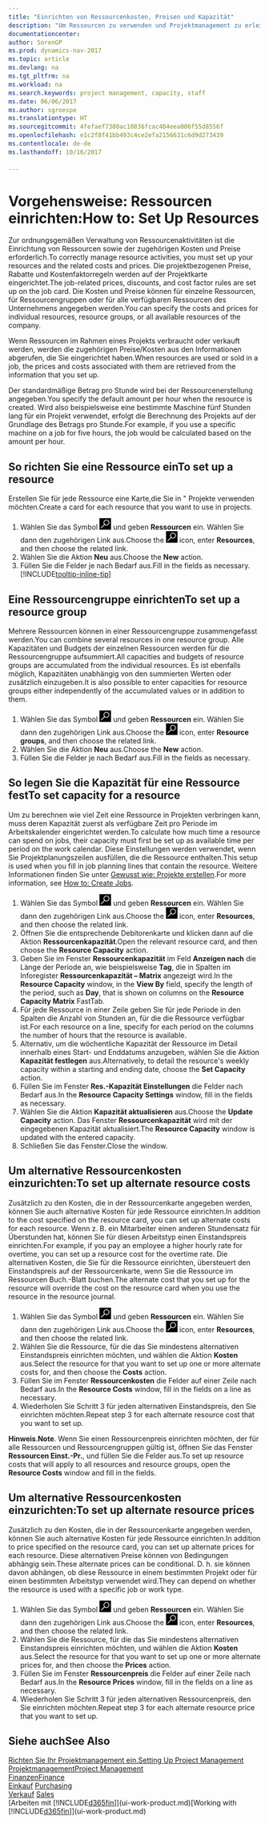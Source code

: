 ```yaml
---
title: "Einrichten von Ressourcenkosten, Preisen und Kapazität"
description: "Um Ressourcen zu verwenden und Projektmanagement zu erleichtern, können Sie Kosten und Preisen für einzelne Ressourcen oder Ressourcengruppen angeben und die die Ressourcenkapazität festlegen."
documentationcenter: 
author: SorenGP
ms.prod: dynamics-nav-2017
ms.topic: article
ms.devlang: na
ms.tgt_pltfrm: na
ms.workload: na
ms.search.keywords: project management, capacity, staff
ms.date: 06/06/2017
ms.author: sgroespe
ms.translationtype: HT
ms.sourcegitcommit: 4fefaef7380ac10836fcac404eea006f55d8556f
ms.openlocfilehash: e1c2f8f41bb493c4ce2efa2156631c6d9d273439
ms.contentlocale: de-de
ms.lasthandoff: 10/16/2017

---
```

# <a name="how-to-set-up-resources"></a><span data-ttu-id="090ae-103">Vorgehensweise: Ressourcen einrichten:</span><span class="sxs-lookup"><span data-stu-id="090ae-103">How to: Set Up Resources</span></span>
<span data-ttu-id="090ae-104">Zur ordnungsgemäßen Verwaltung von Ressourcenaktivitäten ist die Einrichtung von Ressourcen sowie der zugehörigen Kosten und Preise erforderlich.</span><span class="sxs-lookup"><span data-stu-id="090ae-104">To correctly manage resource activities, you must set up your resources and the related costs and prices.</span></span> <span data-ttu-id="090ae-105">Die projektbezogenen Preise, Rabatte und Kostenfaktorregeln werden auf der Projektkarte eingerichtet.</span><span class="sxs-lookup"><span data-stu-id="090ae-105">The job-related prices, discounts, and cost factor rules are set up on the job card.</span></span> <span data-ttu-id="090ae-106">Die Kosten und Preise können für einzelne Ressourcen, für Ressourcengruppen oder für alle verfügbaren Ressourcen des Unternehmens angegeben werden.</span><span class="sxs-lookup"><span data-stu-id="090ae-106">You can specify the costs and prices for individual resources, resource groups, or all available resources of the company.</span></span>

<span data-ttu-id="090ae-107">Wenn Ressourcen im Rahmen eines Projekts verbraucht oder verkauft werden, werden die zugehörigen Preise/Kosten aus den Informationen abgerufen, die Sie eingerichtet haben.</span><span class="sxs-lookup"><span data-stu-id="090ae-107">When resources are used or sold in a job, the prices and costs associated with them are retrieved from the information that you set up.</span></span>

<span data-ttu-id="090ae-108">Der standardmäßige Betrag pro Stunde wird bei der Ressourcenerstellung angegeben.</span><span class="sxs-lookup"><span data-stu-id="090ae-108">You specify the default amount per hour when the resource is created.</span></span> <span data-ttu-id="090ae-109">Wird also beispielsweise eine bestimmte Maschine fünf Stunden lang für ein Projekt verwendet, erfolgt die Berechnung des Projekts auf der Grundlage des Betrags pro Stunde.</span><span class="sxs-lookup"><span data-stu-id="090ae-109">For example, if you use a specific machine on a job for five hours, the job would be calculated based on the amount per hour.</span></span>

## <a name="to-set-up-a-resource"></a><span data-ttu-id="090ae-110">So richten Sie eine Ressource ein</span><span class="sxs-lookup"><span data-stu-id="090ae-110">To set up a resource</span></span>
<span data-ttu-id="090ae-111">Erstellen Sie für jede Ressource eine Karte,die Sie in " Projekte verwenden möchten.</span><span class="sxs-lookup"><span data-stu-id="090ae-111">Create a card for each resource that you want to use in projects.</span></span>

1. <span data-ttu-id="090ae-112">Wählen Sie das Symbol ![Nach Seite oder Bericht suchen](media/ui-search/search_small.png "Nach Seite oder Bericht suchen") und geben **Ressourcen** ein. Wählen Sie dann den zugehörigen Link aus.</span><span class="sxs-lookup"><span data-stu-id="090ae-112">Choose the ![Search for Page or Report](media/ui-search/search_small.png "Search for Page or Report icon") icon, enter **Resources**, and then choose the related link.</span></span>
2. <span data-ttu-id="090ae-113">Wählen Sie die Aktion **Neu** aus.</span><span class="sxs-lookup"><span data-stu-id="090ae-113">Choose the **New** action.</span></span>
3. <span data-ttu-id="090ae-114">Füllen Sie die Felder je nach Bedarf aus.</span><span class="sxs-lookup"><span data-stu-id="090ae-114">Fill in the fields as necessary.</span></span> [!INCLUDE[tooltip-inline-tip](includes/tooltip-inline-tip_md.md)]  

## <a name="to-set-up-a-resource-group"></a><span data-ttu-id="090ae-115">Eine Ressourcengruppe einrichten</span><span class="sxs-lookup"><span data-stu-id="090ae-115">To set up a resource group</span></span>
<span data-ttu-id="090ae-116">Mehrere Ressourcen können in einer Ressourcengruppe zusammengefasst werden.</span><span class="sxs-lookup"><span data-stu-id="090ae-116">You can combine several resources in one resource group.</span></span> <span data-ttu-id="090ae-117">Alle Kapazitäten und Budgets der einzelnen Ressourcen werden für die Ressourcengruppe aufsummiert.</span><span class="sxs-lookup"><span data-stu-id="090ae-117">All capacities and budgets of resource groups are accumulated from the individual resources.</span></span> <span data-ttu-id="090ae-118">Es ist ebenfalls möglich, Kapazitäten unabhängig von den summierten Werten oder zusätzlich einzugeben.</span><span class="sxs-lookup"><span data-stu-id="090ae-118">It is also possible to enter capacities for resource groups either independently of the accumulated values or in addition to them.</span></span>

1. <span data-ttu-id="090ae-119">Wählen Sie das Symbol ![Nach Seite oder Bericht suchen](media/ui-search/search_small.png "Nach Seite oder Bericht suchen") und geben **Ressourcen** ein. Wählen Sie dann den zugehörigen Link aus.</span><span class="sxs-lookup"><span data-stu-id="090ae-119">Choose the ![Search for Page or Report](media/ui-search/search_small.png "Search for Page or Report icon") icon, enter **Resource groups**, and then choose the related link.</span></span>
2. <span data-ttu-id="090ae-120">Wählen Sie die Aktion **Neu** aus.</span><span class="sxs-lookup"><span data-stu-id="090ae-120">Choose the **New** action.</span></span>
3. <span data-ttu-id="090ae-121">Füllen Sie die Felder je nach Bedarf aus.</span><span class="sxs-lookup"><span data-stu-id="090ae-121">Fill in the fields as necessary.</span></span>

## <a name="to-set-capacity-for-a-resource"></a><span data-ttu-id="090ae-122">So legen Sie die Kapazität für eine Ressource fest</span><span class="sxs-lookup"><span data-stu-id="090ae-122">To set capacity for a resource</span></span>
<span data-ttu-id="090ae-123">Um zu berechnen wie viel Zeit eine Ressource in Projekten verbringen kann, muss deren Kapazität zuerst als verfügbare Zeit pro Periode im Arbeitskalender eingerichtet werden.</span><span class="sxs-lookup"><span data-stu-id="090ae-123">To calculate how much time a resource can spend on jobs, their capacity must first be set up as available time per period on the work calendar.</span></span> <span data-ttu-id="090ae-124">Diese Einstellungen werden verwendet, wenn Sie Projektplanungszeilen ausfüllen, die die Ressource enthalten.</span><span class="sxs-lookup"><span data-stu-id="090ae-124">This setup is used when you fill in job planning lines that contain the resource.</span></span> <span data-ttu-id="090ae-125">Weitere Informationen finden Sie unter [Gewusst wie: Projekte erstellen](projects-how-create-jobs.md).</span><span class="sxs-lookup"><span data-stu-id="090ae-125">For more information, see [How to: Create Jobs](projects-how-create-jobs.md).</span></span>

1. <span data-ttu-id="090ae-126">Wählen Sie das Symbol ![Nach Seite oder Bericht suchen](media/ui-search/search_small.png "Nach Seite oder Bericht suchen") und geben **Ressourcen** ein. Wählen Sie dann den zugehörigen Link aus.</span><span class="sxs-lookup"><span data-stu-id="090ae-126">Choose the ![Search for Page or Report](media/ui-search/search_small.png "Search for Page or Report icon") icon, enter **Resources**, and then choose the related link.</span></span>
2. <span data-ttu-id="090ae-127">Öffnen Sie die entsprechende Debitorenkarte und klicken dann auf die Aktion **Ressourcenkapazität**.</span><span class="sxs-lookup"><span data-stu-id="090ae-127">Open the relevant resource card, and then choose the **Resource Capacity** action.</span></span>
3. <span data-ttu-id="090ae-128">Geben Sie im Fenster **Ressourcenkapazität** im Feld **Anzeigen nach** die Länge der Periode an, wie beispielsweise **Tag**, die in Spalten im Inforegister **Ressourcenkapazität – Matrix** angezeigt wird.</span><span class="sxs-lookup"><span data-stu-id="090ae-128">In the **Resource Capacity** window, in the **View By** field, specify the length of the period, such as **Day**, that is shown on columns on the **Resource Capacity Matrix** FastTab.</span></span>
4. <span data-ttu-id="090ae-129">Für jede Ressource in einer Zeile geben Sie für jede Periode in den Spalten die Anzahl von Stunden an, für die die Ressource verfügbar ist.</span><span class="sxs-lookup"><span data-stu-id="090ae-129">For each resource on a line, specify for each period on the columns the number of hours that the resource is available.</span></span>
5. <span data-ttu-id="090ae-130">Alternativ, um die wöchentliche Kapazität der Ressource im Detail innerhalb eines Start- und Enddatums anzugeben, wählen Sie die Aktion **Kapazität festlegen** aus.</span><span class="sxs-lookup"><span data-stu-id="090ae-130">Alternatively, to detail the resource's weekly capacity within a starting and ending date, choose the **Set Capacity** action.</span></span>
6. <span data-ttu-id="090ae-131">Füllen Sie im Fenster **Res.-Kapazität Einstellungen** die Felder nach Bedarf aus.</span><span class="sxs-lookup"><span data-stu-id="090ae-131">In the **Resource Capacity Settings** window, fill in the fields as necessary.</span></span>
7. <span data-ttu-id="090ae-132">Wählen Sie die Aktion **Kapazität aktualisieren** aus.</span><span class="sxs-lookup"><span data-stu-id="090ae-132">Choose the **Update Capacity** action.</span></span> <span data-ttu-id="090ae-133">Das Fenster **Ressourcenkapazität** wird mit der eingegebenen Kapazität aktualisiert.</span><span class="sxs-lookup"><span data-stu-id="090ae-133">The **Resource Capacity** window is updated with the entered capacity.</span></span>
8. <span data-ttu-id="090ae-134">Schließen Sie das Fenster.</span><span class="sxs-lookup"><span data-stu-id="090ae-134">Close the window.</span></span>

## <a name="to-set-up-alternate-resource-costs"></a><span data-ttu-id="090ae-135">Um alternative Ressourcenkosten einzurichten:</span><span class="sxs-lookup"><span data-stu-id="090ae-135">To set up alternate resource costs</span></span>
<span data-ttu-id="090ae-136">Zusätzlich zu den Kosten, die in der Ressourcenkarte angegeben werden, können Sie auch alternative Kosten für jede Ressource einrichten.</span><span class="sxs-lookup"><span data-stu-id="090ae-136">In addition to the cost specified on the resource card, you can set up alternate costs for each resource.</span></span> <span data-ttu-id="090ae-137">Wenn z. B. ein Mitarbeiter einen anderen Stundensatz für Überstunden hat, können Sie für diesen Arbeitstyp einen Einstandspreis einrichten.</span><span class="sxs-lookup"><span data-stu-id="090ae-137">For example, if you pay an employee a higher hourly rate for overtime, you can set up a resource cost for the overtime rate.</span></span> <span data-ttu-id="090ae-138">Die alternativen Kosten, die Sie für die Ressource einrichten, übersteuert den Einstandspreis auf der Ressourcenkarte, wenn Sie die Ressource im Ressourcen Buch.-Blatt buchen.</span><span class="sxs-lookup"><span data-stu-id="090ae-138">The alternate cost that you set up for the resource will override the cost on the resource card when you use the resource in the resource journal.</span></span>

1. <span data-ttu-id="090ae-139">Wählen Sie das Symbol ![Nach Seite oder Bericht suchen](media/ui-search/search_small.png "Nach Seite oder Bericht suchen") und geben **Ressourcen** ein. Wählen Sie dann den zugehörigen Link aus.</span><span class="sxs-lookup"><span data-stu-id="090ae-139">Choose the ![Search for Page or Report](media/ui-search/search_small.png "Search for Page or Report icon") icon, enter **Resources**, and then choose the related link.</span></span>  
2. <span data-ttu-id="090ae-140">Wählen Sie die Ressource, für die das Sie mindestens alternativen Einstandspreis einrichten möchten, und wählen die Aktion **Kosten** aus.</span><span class="sxs-lookup"><span data-stu-id="090ae-140">Select the resource for that you want to set up one or more alternate costs for, and then choose the **Costs** action.</span></span>  
3. <span data-ttu-id="090ae-141">Füllen Sie im Fenster **Ressourcenkosten** die Felder auf einer Zeile nach Bedarf aus.</span><span class="sxs-lookup"><span data-stu-id="090ae-141">In the **Resource Costs** window, fill in the fields on a line as necessary.</span></span>  
4. <span data-ttu-id="090ae-142">Wiederholen Sie Schritt 3 für jeden alternativen Einstandspreis, den Sie einrichten möchten.</span><span class="sxs-lookup"><span data-stu-id="090ae-142">Repeat step 3 for each alternate resource cost that you want to set up.</span></span>

<span data-ttu-id="090ae-143">**Hinweis**.</span><span class="sxs-lookup"><span data-stu-id="090ae-143">**Note**.</span></span> <span data-ttu-id="090ae-144">Wenn Sie einen Ressourcenpreis einrichten möchten, der für alle Ressourcen und Ressourcengruppen gültig ist, öffnen Sie das Fenster **Ressourcen Einst.-Pr.**, und füllen Sie die Felder aus.</span><span class="sxs-lookup"><span data-stu-id="090ae-144">To set up resource costs that will apply to all resources and resource groups, open the **Resource Costs** window and fill in the fields.</span></span>

## <a name="to-set-up-alternate-resource-prices"></a><span data-ttu-id="090ae-145">Um alternative Ressourcenkosten einzurichten:</span><span class="sxs-lookup"><span data-stu-id="090ae-145">To set up alternate resource prices</span></span>
<span data-ttu-id="090ae-146">Zusätzlich zu den Kosten, die in der Ressourcenkarte angegeben werden, können Sie auch alternative Kosten für jede Ressource einrichten.</span><span class="sxs-lookup"><span data-stu-id="090ae-146">In addition to price specified on the resource card, you can set up alternate prices for each resource.</span></span> <span data-ttu-id="090ae-147">Diese alternativen Preise können von Bedingungen abhängig sein.</span><span class="sxs-lookup"><span data-stu-id="090ae-147">These alternate prices can be conditional.</span></span> <span data-ttu-id="090ae-148">D. h. sie können davon abhängen, ob diese Ressource in einem bestimmten Projekt oder für einen bestimmten Arbeitstyp verwendet wird.</span><span class="sxs-lookup"><span data-stu-id="090ae-148">They can depend on whether the resource is used with a specific job or work type.</span></span>

1. <span data-ttu-id="090ae-149">Wählen Sie das Symbol ![Nach Seite oder Bericht suchen](media/ui-search/search_small.png "Nach Seite oder Bericht suchen") und geben **Ressourcen** ein. Wählen Sie dann den zugehörigen Link aus.</span><span class="sxs-lookup"><span data-stu-id="090ae-149">Choose the ![Search for Page or Report](media/ui-search/search_small.png "Search for Page or Report icon") icon, enter **Resources**, and then choose the related link.</span></span>
2. <span data-ttu-id="090ae-150">Wählen Sie die Ressource, für die das Sie mindestens alternativen Einstandspreis einrichten möchten, und wählen die Aktion **Kosten** aus.</span><span class="sxs-lookup"><span data-stu-id="090ae-150">Select the resource for that you want to set up one or more alternate prices for, and then choose the **Prices** action.</span></span>
3. <span data-ttu-id="090ae-151">Füllen Sie im Fenster **Ressourcenpreis** die Felder auf einer Zeile nach Bedarf aus.</span><span class="sxs-lookup"><span data-stu-id="090ae-151">In the **Resource Prices** window, fill in the fields on a line as necessary.</span></span>
4. <span data-ttu-id="090ae-152">Wiederholen Sie Schritt 3 für jeden alternativen Ressourcenpreis, den Sie einrichten möchten.</span><span class="sxs-lookup"><span data-stu-id="090ae-152">Repeat step 3 for each alternate resource price that you want to set up.</span></span>

## <a name="see-also"></a><span data-ttu-id="090ae-153">Siehe auch</span><span class="sxs-lookup"><span data-stu-id="090ae-153">See Also</span></span>
[<span data-ttu-id="090ae-154">Richten Sie Ihr Projektmanagement ein.</span><span class="sxs-lookup"><span data-stu-id="090ae-154">Setting Up Project Management</span></span>](projects-setup-projects.md)  
[<span data-ttu-id="090ae-155">Projektmanagement</span><span class="sxs-lookup"><span data-stu-id="090ae-155">Project Management</span></span>](projects-manage-projects.md)  
[<span data-ttu-id="090ae-156">Finanzen</span><span class="sxs-lookup"><span data-stu-id="090ae-156">Finance</span></span>](finance.md)  
<span data-ttu-id="090ae-157">[Einkauf](purchasing-manage-purchasing.md)       </span><span class="sxs-lookup"><span data-stu-id="090ae-157">[Purchasing](purchasing-manage-purchasing.md)       </span></span>  
<span data-ttu-id="090ae-158">[Verkauf](sales-manage-sales.md)    </span><span class="sxs-lookup"><span data-stu-id="090ae-158">[Sales](sales-manage-sales.md)    </span></span>  
<span data-ttu-id="090ae-159">[Arbeiten mit [!INCLUDE[d365fin](includes/d365fin_md.md)]](ui-work-product.md)</span><span class="sxs-lookup"><span data-stu-id="090ae-159">[Working with [!INCLUDE[d365fin](includes/d365fin_md.md)]](ui-work-product.md)</span></span>  

